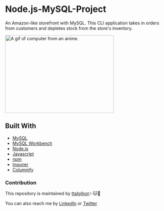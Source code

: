 # Node.js-MySQL-Project
 An Amazon-like storefront with MySQL. This CLI application takes in orders from customers and depletes stock from the store's inventory. 

 <img src='https://media.giphy.com/media/26AHONQ79FdWZhAI0/giphy.gif' width=350px height=250px alt='A gif of computer from an anime.'>

## Built With
* [MySQL](https://www.mysql.com/)
* [MySQL Workbench](https://www.mysql.com/products/workbench/)
* [Node.js](https://nodejs.org/en/)
* [Javascript](https://www.w3schools.com/js/default.asp)
* [npm](https://www.npmjs.com/)
* [Inquirer](https://www.npmjs.com/package/inquirer)
* [Columnify](https://www.npmjs.com/package/columnify)

### Contribution
This repository is maintained by [ttalgihon](https://github.com/ttalgihon):sparkles::cat::strawberry:

You can also reach me by [LinkedIn](https://www.linkedin.com/in/viviana-rincon-b9b057172/) or [Twitter](https://twitter.com/ttalgi_tweet)